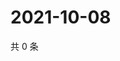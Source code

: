 # 2021-10-08

共 0 条

<!-- BEGIN WEIBO -->
<!-- 最后更新时间 Fri Oct 08 2021 04:14:39 GMT+0800 (China Standard Time) -->

<!-- END WEIBO -->
